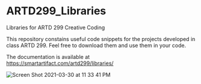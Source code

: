 # ARTD299_Libraries
Libraries for ARTD 299 Creative Coding

This repository constains useful code snippets for the projects developed in class ARTD 299. Feel free to download them and use them in your code.

The documentation is available at https://smartartifact.com/artd299/libraries/

![Screen Shot 2021-03-30 at 11 33 41 PM](https://user-images.githubusercontent.com/10836823/113091013-a5fc9e80-91b0-11eb-91ca-be6282003939.png)

